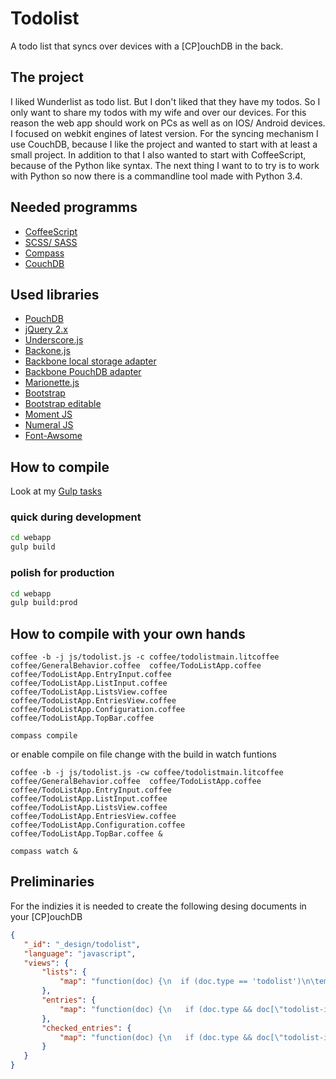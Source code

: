 # Todolist

A todo list that syncs over devices with a [CP]ouchDB in the back.

## The project

I liked Wunderlist as todo list.
But I don't liked that they have my todos.
So I only want to share my todos with my wife and over our devices.
For this reason the web app should work on PCs as well as on IOS/ Android devices.
I focused on webkit engines of latest version.
For the syncing mechanism I use CouchDB, because I like the project and wanted to start with at least a small project.
In addition to that I also wanted to start with CoffeeScript, because of the Python like syntax.
The next thing I want to to try is to work with Python so now there is a commandline tool made with Python 3.4.

## Needed programms

* [CoffeeScript](http://coffeescript.org)
* [SCSS/ SASS](http://sass-lang.com)
* [Compass](http://compass-style.org)
* [CouchDB](http://couchdb.apache.org)

## Used libraries 

* [PouchDB](http://pouchdb.com)
* [jQuery 2.x](http://jquery.com)
* [Underscore.js](http://underscorejs.org)
* [Backone.js](http://backbonejs.org)
* [Backbone local storage adapter](https://github.com/jeromegn/Backbone.localStorage)
* [Backbone PouchDB adapter](https://github.com/jo/backbone-pouch)
* [Marionette.js](http://marionettejs.com)
* [Bootstrap](http://getbootstrap.com)
* [Bootstrap editable](https://vitalets.github.io/x-editable/)
* [Moment JS](http://momentjs.com)
* [Numeral JS](http://numeraljs.com)
* [Font-Awsome](https://fortawesome.github.io/Font-Awesome/)

## How to compile 

Look at my [Gulp tasks](https://github.com/shdev/gulp-tasks)

### quick during development

```bash
cd webapp
gulp build
```

### polish for production

```bash
cd webapp
gulp build:prod
```

## How to compile with your own hands

`coffee -b -j js/todolist.js -c coffee/todolistmain.litcoffee coffee/GeneralBehavior.coffee  coffee/TodoListApp.coffee coffee/TodoListApp.EntryInput.coffee coffee/TodoListApp.ListInput.coffee  coffee/TodoListApp.ListsView.coffee coffee/TodoListApp.EntriesView.coffee coffee/TodoListApp.Configuration.coffee coffee/TodoListApp.TopBar.coffee`

`compass compile`

or enable compile on file change with the build in watch funtions

`coffee -b -j js/todolist.js -cw coffee/todolistmain.litcoffee coffee/GeneralBehavior.coffee  coffee/TodoListApp.coffee coffee/TodoListApp.EntryInput.coffee coffee/TodoListApp.ListInput.coffee  coffee/TodoListApp.ListsView.coffee coffee/TodoListApp.EntriesView.coffee coffee/TodoListApp.Configuration.coffee coffee/TodoListApp.TopBar.coffee &` 

`compass watch &`

## Preliminaries 

For the indizies it is needed to create the following desing documents in your [CP]ouchDB

```json
{
   "_id": "_design/todolist",
   "language": "javascript",
   "views": {
       "lists": {
           "map": "function(doc) {\n  if (doc.type == 'todolist')\n\temit(doc.created, doc.name)\n}"
       },
       "entries": {
           "map": "function(doc) {\n   if (doc.type && doc[\"todolist-id\"] && doc.type == 'todoentry' )\n\temit(doc[\"todolist-id\"], doc.name) \n}"
       },
       "checked_entries": {
           "map": "function(doc) {\n   if (doc.type && doc[\"todolist-id\"] && doc.type == 'todoentry' && doc.checked != null)\n\temit(doc.checked) \n}"
       }
   }
}
```



